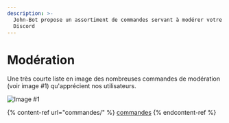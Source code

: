 ```yaml
---
description: >-
  John-Bot propose un assortiment de commandes servant à modérer votre serveur
  Discord
---
```


# Modération

Une très courte liste en image des nombreuses commandes de modération (voir image #1) qu'apprécient nos utilisateurs.

![Image #1](../../.gitbook/assets/Modération.png)

{% content-ref url="commandes/" %}
[commandes](commandes/)
{% endcontent-ref %}
